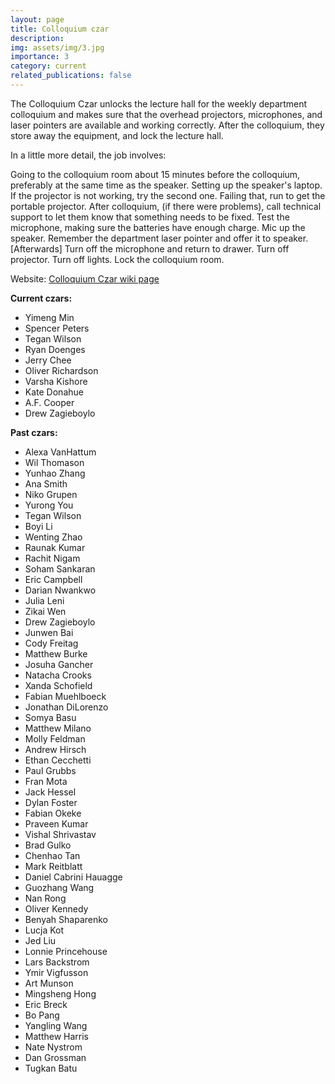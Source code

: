 ```yaml
---
layout: page
title: Colloquium czar
description: 
img: assets/img/3.jpg
importance: 3
category: current
related_publications: false
---
```


The Colloquium Czar unlocks the lecture hall for the weekly department colloquium and makes sure that the overhead projectors, microphones, and laser pointers are available and working correctly. After the colloquium, they store away the equipment, and lock the lecture hall.

In a little more detail, the job involves:

Going to the colloquium room about 15 minutes before the colloquium, preferably at the same time as the speaker.
Setting up the speaker's laptop.  If the projector is not working, try the second one.  Failing that, run to get the portable projector. After colloquium, (if there were problems), call technical support to let them know that something needs to be fixed.
Test the microphone, making sure the batteries have enough charge.
Mic up the speaker.
Remember the department laser pointer and offer it to speaker.
[Afterwards] Turn off the microphone and return to drawer. Turn off projector. Turn off lights. Lock the colloquium room.

Website: [Colloquium Czar wiki page](http://wiki.cs.cornell.edu/index.php?title=Colloquium_Czar)

**Current czars:**
* Yimeng Min
* Spencer Peters
* Tegan Wilson
* Ryan Doenges
* Jerry Chee
* Oliver Richardson
* Varsha Kishore
* Kate Donahue
* A.F. Cooper
* Drew Zagieboylo

**Past czars:**
* Alexa VanHattum
* Wil Thomason
* Yunhao Zhang
* Ana Smith
* Niko Grupen
* Yurong You
* Tegan Wilson
* Boyi Li
* Wenting Zhao
* Raunak Kumar
* Rachit Nigam
* Soham Sankaran
* Eric Campbell
* Darian Nwankwo
* Julia Leni
* Zikai Wen
* Drew Zagieboylo
* Junwen Bai
* Cody Freitag
* Matthew Burke
* Josuha Gancher
* Natacha Crooks
* Xanda Schofield
* Fabian Muehlboeck
* Jonathan DiLorenzo
* Somya Basu
* Matthew Milano
* Molly Feldman
* Andrew Hirsch
* Ethan Cecchetti
* Paul Grubbs
* Fran Mota
* Jack Hessel
* Dylan Foster
* Fabian Okeke
* Praveen Kumar
* Vishal Shrivastav
* Brad Gulko
* Chenhao Tan
* Mark Reitblatt
* Daniel Cabrini Hauagge
* Guozhang Wang
* Nan Rong
* Oliver Kennedy
* Benyah Shaparenko
* Lucja Kot
* Jed Liu
* Lonnie Princehouse
* Lars Backstrom
* Ymir Vigfusson
* Art Munson
* Mingsheng Hong
* Eric Breck
* Bo Pang
* Yangling Wang
* Matthew Harris
* Nate Nystrom
* Dan Grossman
* Tugkan Batu